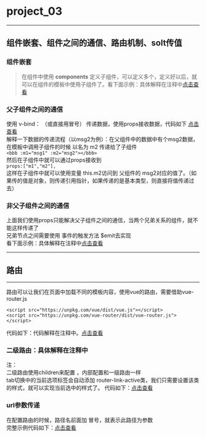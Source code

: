 # project_03
---
## 组件嵌套、组件之间的通信、路由机制、solt传值 

### 组件嵌套  
> 在组件中使用 <b>components</b> 定义子组件，可以定义多个，定义好以后，就可以在组件的模板中使用子组件了。看下面示例：具体解释在注释中<a href="./project_03/Test_01.html">点击查看</a>

### 父子组件之间的通信
使用 v-bind：  （或直接用冒号） 传递数据，使用props接收数据，代码如下 <a href="./project_03/Test_02.html">点击查看</a>  
解释一下数据的传递流程（以msg2为例）：在父组件中的数据中有个msg2数据，在模板中调用子组件的时候 以名为 m2 传递给了子组件  
 ```<bbb :m1="msg1" :m2="msg2"></bbb>```  
 然后在子组件中就可以通过props接收到  
 ```props:["m1","m2"],```  
 这样在子组件中就可以使用变量 this.m2访问到 父组件的 msg2对应的值了。（如果传的值是对象，则传递引用指针，如果传递的是基本类型，则直接将值传递过去）

 ### 非父子组件之间的通信
 上面我们使用props只能解决父子组件之间的通信，当两个兄弟关系的组件，就不能这样传递了  
 兄弟节点之间需要使用 事件的触发方法 $emit去实现  
 看下面示例：具体解释在注释中<a href="./project_03/Test_03.html">点击查看</a>  

 ---
 ## 路由
 ---
 路由可以让我们在页面中加载不同的模板内容，使用vue的路由，需要借助vue-router.js  
 ```
<script src="https://unpkg.com/vue/dist/vue.js"></script>
<script src="https://unpkg.com/vue-router/dist/vue-router.js"></script>
```

代码如下：代码解释在注释中。<a href="./project_03/Test_04.html">点击查看</a>  

### 二级路由：具体解释在注释中
注：  
二级路由使用children来配置 ，内部配置和一级路由一样  
tab切换中的当前选项标签会自动添加 router-link-active类，我们只需要设置该类的样式，就可以实现当前选中的样式了。
代码如下：<a href="./project_03/Test_05.html">点击查看</a>  

###  url参数传递
 在配置路由的时候，路径名前面加 冒号，就表示此路径为参数  
 完整示例代码如下：<a href="./project_03/Test_06.html">点击查看</a> 